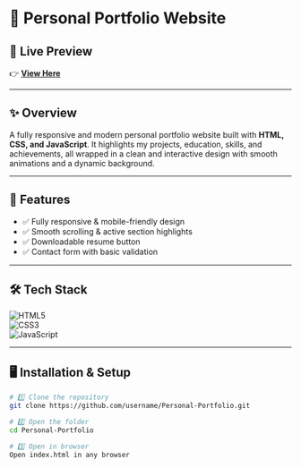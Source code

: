 # 🌟 Personal Portfolio Website

## 🔗 Live Preview  
👉 [**View Here**](https://personal-portfolio-q9lq.vercel.app/)  

---

## ✨ Overview  
A fully responsive and modern personal portfolio website built with **HTML, CSS, and JavaScript**. It highlights my projects, education, skills, and achievements, all wrapped in a clean and interactive design with smooth animations and a dynamic background.  

---

## 🚀 Features  
- ✅ Fully responsive & mobile-friendly design  
- ✅ Smooth scrolling & active section highlights   
- ✅ Downloadable resume button  
- ✅ Contact form with basic validation   

---

## 🛠️ Tech Stack  
![HTML5](https://img.shields.io/badge/HTML5-orange?logo=html5&logoColor=white)  
![CSS3](https://img.shields.io/badge/CSS3-blue?logo=css3&logoColor=white)  
![JavaScript](https://img.shields.io/badge/JavaScript-yellow?logo=javascript&logoColor=black)

---


## 🖥️ Installation & Setup  

```bash
# 1️⃣ Clone the repository
git clone https://github.com/username/Personal-Portfolio.git

# 2️⃣ Open the folder
cd Personal-Portfolio

# 3️⃣ Open in browser
Open index.html in any browser
